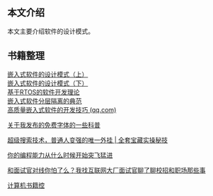 ## 本文介绍

本文主要介绍软件的设计模式。
## 书籍整理

[嵌入式软件的设计模式（上）](https://mp.weixin.qq.com/s?__biz=Mzg3OTQ3NDQ2Mg==&mid=2247485107&idx=1&sn=9e335badb704aa7248bef9f95737054b&chksm=cf02a4c2f8752dd4a883451f2d70dad8dcc9c3916be104ebb19bd3a3b878ce883daf558b44d9&scene=21#wechat_redirect)\
[嵌入式软件的设计模式（下）](https://mp.weixin.qq.com/s?__biz=Mzg3OTQ3NDQ2Mg==&mid=2247485128&idx=1&sn=e85863cba76217f38c3e4be6d3a74a75&chksm=cf02a4b9f8752daf4f0f352760dc6ca98e5d826a509970b1556b4b0755c83b5745359db4c659&scene=21#wechat_redirect)\
[基于RTOS的软件开发理论](https://mp.weixin.qq.com/s?__biz=Mzg3OTQ3NDQ2Mg==&mid=2247484726&idx=1&sn=313c0573ea24510b218f72b3fe368e18&chksm=cf02a747f8752e51a0c7ad02c07f75a839a8ffbed6dea72eee1a3f24e0b8de10fb43fc9f98b3&scene=21#wechat_redirect)\
[嵌入式软件分层隔离的典范](https://mp.weixin.qq.com/s?__biz=Mzg3OTQ3NDQ2Mg==&mid=2247484851&idx=1&sn=4e20c2079260cd6d8670a426ee13ad2c&chksm=cf02a7c2f8752ed498cf6330348cb8ac563f7369e0ef3c7d86ff418fe45d971384df56305cc4&scene=21#wechat_redirect)\
[高质量嵌入式软件的开发技巧 (qq.com)](https://mp.weixin.qq.com/s/5q5VAdwVTPR0Tw5XQWcu0w)







[关于我发布的免费字体的一些科普](https://www.bilibili.com/video/BV1xB4y1h7C8/)

[超级搜索技术，普通人变强的唯一外挂 | 全套宝藏实操秘技](https://www.bilibili.com/video/BV1yw411F7J1/)

[你的编程能力从什么时候开始突飞猛进](https://www.zhihu.com/question/356351510/answer/1148885728)   

[和面试官对线你怕了么？我找互联网大厂面试官聊了聊校招和职场那些事](https://www.bilibili.com/video/BV1gy4y187JR)

[计算机书籍控](http://bestcbooks.com/)